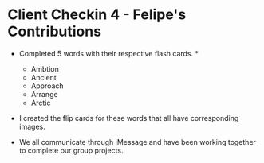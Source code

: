 # Client Checkin 4 - Felipe's Contributions

* Completed 5 words with their respective flash cards. *
	* Ambtion
	* Ancient
	* Approach
	* Arrange
	* Arctic
* I created the flip cards for these words that all have corresponding images.

* We all communicate through iMessage and have been working together to complete our group projects. 
